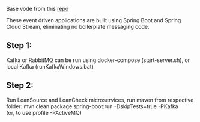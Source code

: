 Base vode from this [repo][baserepo]

These event driven applications are built using Spring Boot and Spring Cloud Stream, eliminating no boilerplate messaging code.

## Step 1: 
Kafka or RabbitMQ can be run using docker-compose (start-server.sh), or local Kafka (runKafkaWindows.bat)

## Step 2:
Run LoanSource and LoanCheck microservices, run maven from respective folder: 
mvn clean package spring-boot:run -DskipTests=true -PKafka   
(or, to use profile -PActiveMQ) 


[baserepo]: https://github.com/benwilcock/spring-cloud-stream-demo.git
